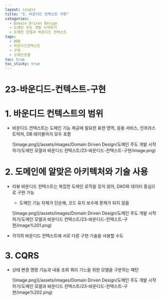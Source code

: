 ```yaml
---
layout: single
title: "3. 바운디드 컨텍스트 구현"
categories:
  - Domain Driven Design
  - 도메인 주도 개발 시작하기
  - 도메인 모델과 바운디드 컨텍스트
tags:
  - DDD
  - 바운디드컨텍스트
  - 구현
  - 도메인모델
toc: true
toc_sticky: true
---
```

# 23-바운디드-컨텍스트-구현

# 1. 바운디드 컨텍스트의 범위

- 바운디드 컨텍스트는 도메인 기능 제공에 필요한 표현 영역, 응용 서비스, 인프라스트럭처, DB 테이블까지 모두 포함
    
    ![image.png](/assets/images/Domain Driven Design/도메인 주도 개발 시작하기/도메인 모델과 바운디드 컨텍스트/23-바운디드-컨텍스트-구현/image.png)
    

# 2. 도메인에 알맞은 아키텍처와 기술 사용

- 리뷰 바운디드 컨텍스트는 복잡한 도메인 로직을 갖지 않아, DAO와 데이터 중심으로 구현 가능
    - 도메인 기능 자체가 단순해, 코드 유지 보수에 문제가 되지 않음
    
    ![image.png](/assets/images/Domain Driven Design/도메인 주도 개발 시작하기/도메인 모델과 바운디드 컨텍스트/23-바운디드-컨텍스트-구현/image%201.png)
    

- 각각의 바운디드 컨텍스트에 서로 다른 구현 기술을 사용할 수도

# 3. CQRS

- 상태 변경 명령 기능과 내용 조회 쿼리 기느을 위한 모델을 구분하는 패턴
    
    ![image.png](/assets/images/Domain Driven Design/도메인 주도 개발 시작하기/도메인 모델과 바운디드 컨텍스트/23-바운디드-컨텍스트-구현/image%202.png)